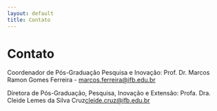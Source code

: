 ```yaml
---
layout: default
title: Contato
---
```


<div id="contact">
  <h1 class="pageTitle">Contato</h1>
  <div class="contactContent">
    <p>Coordenador de Pós-Graduação Pesquisa e Inovação: Prof. Dr. Marcos Ramon Gomes Ferreira - <a href="mailto:marcos.ferreira@ifb.edu.br">marcos.ferreira@ifb.edu.br</a></p>
    <p>Diretora de Pós-Graduação, Pesquisa, Inovação e Extensão: Profa. Dra. Cleide Lemes da Silva Cruz<a href="mailto:cleide.cruz@ifb.edu.br">cleide.cruz@ifb.edu.br</a></p>
  </div>
</div>
